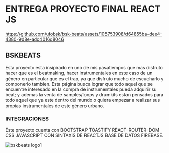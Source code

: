 # ENTREGA PROYECTO FINAL REACT JS



https://github.com/ufobsk/bsk-beats/assets/105753908/d64855ba-dee4-4380-9d8e-adc4016d8046



## BSKBEATS

Esta proyecto esta insipirado en uno de mis pasatiempos que mas disfruto hacer que es el beatmaking, hacer instrumentales en este caso
de un género en particular que es el trap, ya que disfruto mucho de escucharlo y componerlo tambien.
Esta página busca lograr que todo aquel que se encuentre interesado en la compra de instrumentales pueda adquirir su beat; y ademas
la venta de samples/loops y drumkits estan pensados para todo aquel que ya este dentro del mundo o quiera empezar a realizar sus propias
instrumentales de este género urbano.

### INTEGRACIONES

Este proyecto cuenta con 
BOOTSTRAP
TOASTIFY
REACT-ROUTER-DOM
CSS 
JAVASCRIPT CON SINTAXIS DE REACTJS
BASE DE DATOS FIREBASE.


![bskbeats logo1](https://github.com/ufobsk/bsk-beats/assets/105753908/767cc169-b6f8-45f6-91f2-bf29a8d78678)
